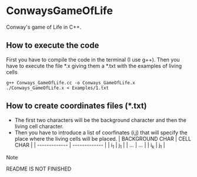 # ConwaysGameOfLife
Conway's game of Life in C++.

## How to execute the code

First you have to compile the code in the terminal (I use g++). Then you have to execute the file *.x giving them a *.txt with the examples of living cells

```
g++ Conways_GameOfLife.cc -o Conways_GameOfLife.x
./Conways_GameOfLife.x < Examples/1.txt
```
## How to create coordinates files (*.txt)

- The first two characters will be the background character and then the living cell character.
- Then you have to introduce a list of coorfinates (i,j) that will specify the place where the living cells will be placed.
| BACKGROUND CHAR | CELL CHAR     |
| -------------   | ------------- |
| i<sub>1</sub>   | j<sub>1</sub> |
| ...             | ...           |
| i<sub>k</sub>   | j<sub>1</sub> |


> [!NOTE]
> README IS NOT FINISHED

